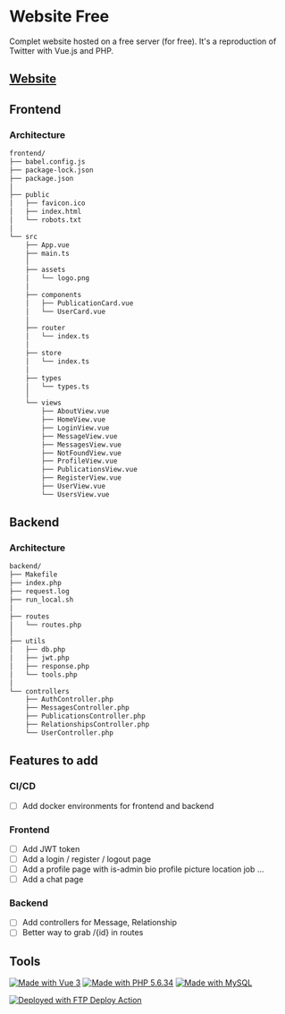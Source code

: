 # Website Free

Complet website hosted on a free server (for free).
It's a reproduction of Twitter with Vue.js and PHP.

## [Website](http://niels.ouvrard.free.fr/)

## Frontend

### Architecture

```sh
frontend/
├── babel.config.js
├── package-lock.json
├── package.json
│
├── public
│   ├── favicon.ico
│   ├── index.html
│   └── robots.txt
│
└── src
    ├── App.vue
    ├── main.ts
    │
    ├── assets
    │   └── logo.png
    │
    ├── components
    │   ├── PublicationCard.vue
    │   └── UserCard.vue
    │
    ├── router
    │   └── index.ts
    │
    ├── store
    │   └── index.ts
    │
    ├── types
    │   └── types.ts
    │
    └── views
        ├── AboutView.vue
        ├── HomeView.vue
        ├── LoginView.vue
        ├── MessageView.vue
        ├── MessagesView.vue
        ├── NotFoundView.vue
        ├── ProfileView.vue
        ├── PublicationsView.vue
        ├── RegisterView.vue
        ├── UserView.vue
        └── UsersView.vue
```

## Backend

### Architecture

```sh
backend/
├── Makefile
├── index.php
├── request.log
├── run_local.sh
│
├── routes
│   └── routes.php
│
├── utils
│   ├── db.php
│   ├── jwt.php
│   ├── response.php
│   └── tools.php
│
└── controllers
    ├── AuthController.php
    ├── MessagesController.php
    ├── PublicationsController.php
    ├── RelationshipsController.php
    └── UserController.php
```

## Features to add

### CI/CD

-   [ ] Add docker environments for frontend and backend

### Frontend

-   [ ] Add JWT token
-   [ ] Add a login / register / logout page
-   [ ] Add a profile page with is-admin bio profile picture location job ...
-   [ ] Add a chat page

### Backend

-   [ ] Add controllers for Message, Relationship
-   [ ] Better way to grab /{id} in routes

## Tools

[![Made with Vue 3](https://img.shields.io/badge/Made%20with-Vue-42b883.svg)](https://vuejs.org/)
[![Made with PHP 5.6.34](https://img.shields.io/badge/Made%20with-PHP-777BB4.svg)](https://www.php.net/)
[![Made with MySQL](https://img.shields.io/badge/Made%20with-MySQL-4479A1.svg)](https://www.mysql.com/)

<!-- [![Documentation](https://img.shields.io/badge/Documentation-Yes-brightgreen.svg)](https://rclovis.github.io/R-Type-Documentation/) -->

[<img alt="Deployed with FTP Deploy Action" src="https://img.shields.io/badge/Deployed With-FTP DEPLOY ACTION-%3CCOLOR%3E?style=for-the-badge&color=2b9348">](https://github.com/SamKirkland/FTP-Deploy-Action)
